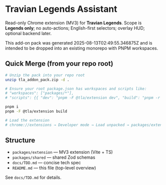 
# Travian Legends Assistant

Read-only Chrome extension (MV3) for **Travian Legends**. Scope is **Legends only**; no auto-actions; English-first selectors; overlay HUD; optional backend later.

This add-on pack was generated 2025-08-13T02:49:55.346875Z and is intended to be dropped into an existing monorepo with PNPM workspaces.

## Quick Merge (from your repo root)
```bash
# Unzip the pack into your repo root
unzip tla_addon_pack.zip -d .

# Ensure your root package.json has workspaces and scripts like:
# "workspaces": ["packages/*"],
# "scripts": {{ "dev": "pnpm -F @tla/extension dev", "build": "pnpm -r build", "test": "pnpm -r test" }}

pnpm i
pnpm -F @tla/extension build

# Load the extension
# chrome://extensions → Developer mode → Load unpacked → packages/extension/dist
```

## Structure
- `packages/extension` — MV3 extension (Vite + TS)
- `packages/shared` — shared Zod schemas
- `docs/TDD.md` — concise tech spec
- `README.md` — this file (top-level overview)

See `docs/TDD.md` for details.
